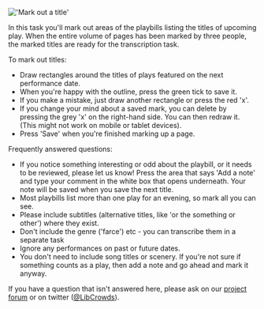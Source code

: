 !['Mark out a title'](https://raw.githubusercontent.com/LibCrowds/project-playbills/master/assets/mark_titles.gif)

In this task you'll mark out areas of the playbills listing the titles of upcoming play. When the entire volume of pages has been marked by three people, the marked titles are ready for the transcription task.

To mark out titles:
- Draw rectangles around the titles of plays featured on the next performance date. 
- When you're happy with the outline, press the green tick to save it. 
- If you make a mistake, just draw another rectangle or press the red 'x'.
- If you change your mind about a saved mark, you can delete by pressing the grey 'x' on the right-hand side. You can then redraw it. (This might not work on mobile or tablet devices).
- Press 'Save' when you're finished marking up a page.

Frequently answered questions:
- If you notice something interesting or odd about the playbill, or it needs to be reviewed, please let us know! Press the area that says 'Add a note' and type your comment in the white box that opens underneath. Your note will be saved when you save the next title.
- Most playbills list more than one play for an evening, so mark all you can see. 
- Please include subtitles (alternative titles, like 'or the something or other') where they exist. 
- Don't include the genre ('farce') etc - you can transcribe them in a separate task
- Ignore any performances on past or future dates. 
- You don't need to include song titles or scenery. If you're not sure if something counts as a play, then add a note and go ahead and mark it anyway. 

If you have a question that isn't answered here, please ask on our [project forum](https://community.libcrowds.com/) or on twitter ([@LibCrowds](https://twitter.com/libcrowds)). 
